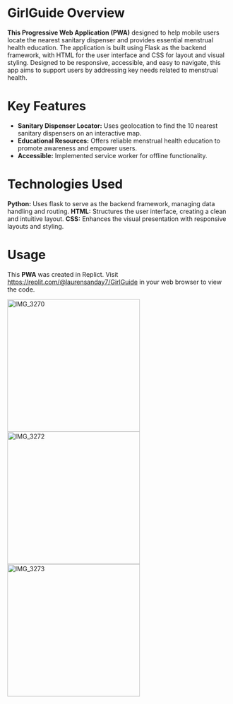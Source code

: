 # GirlGuide Overview
**This Progressive Web Application (PWA)** designed to help mobile users locate the nearest sanitary dispenser and provides essential menstrual health education. The application is built using Flask as the backend framework, with HTML for the user interface and CSS for layout and visual styling. Designed to be responsive, accessible, and easy to navigate, this app aims to support users by addressing key needs related to menstrual health. 

# Key Features
* **Sanitary Dispenser Locator:** Uses geolocation to find the 10 nearest sanitary dispensers on an interactive map.  
* **Educational Resources:** Offers reliable menstrual health education to promote awareness and empower users.
* **Accessible:** Implemented service worker for offline functionality.

# Technologies Used
**Python:** Uses flask to serve as the backend framework, managing data handling and routing.
**HTML:** Structures the user interface, creating a clean and intuitive layout.
**CSS:** Enhances the visual presentation with responsive layouts and styling.

# Usage
This **PWA** was created in Replict. Visit https://replit.com/@laurensanday7/GirlGuide in your web browser to view the code.

<img src="https://github.com/user-attachments/assets/d7abfdd8-ceaf-4ddd-9aa0-d87e12c75680" alt="IMG_3270" width="300">
<img src="https://github.com/user-attachments/assets/c445a3a0-bf65-459c-94ed-889a331f225c" alt="IMG_3272" width="300">
<img src="https://github.com/user-attachments/assets/25780634-50fa-4219-bc83-bb5e2068e895" alt="IMG_3273" width="300">


